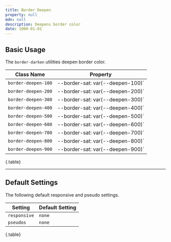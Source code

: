 ```yaml
---
title: Border Deepen
property: null
mdn: null
description: Deepens border color
date: 1000-01-01
---
```


## Basic Usage

The `border-darken` utilities deepen border color.

| Class Name          | Property                         |
| ------------------- | -------------------------------- |
| `border-deepen-100` | --border-sat: var(--deepen-100)` |
| `border-deepen-200` | --border-sat: var(--deepen-200)` |
| `border-deepen-300` | --border-sat: var(--deepen-300)` |
| `border-deepen-400` | --border-sat: var(--deepen-400)` |
| `border-deepen-500` | --border-sat: var(--deepen-500)` |
| `border-deepen-600` | --border-sat: var(--deepen-600)` |
| `border-deepen-700` | --border-sat: var(--deepen-700)` |
| `border-deepen-800` | --border-sat: var(--deepen-800)` |
| `border-deepen-900` | --border-sat: var(--deepen-900)` |

{.table}

---

## Default Settings

The following default responsive and pseudo settings.

| Setting      | Default Setting |
| ------------ | --------------- |
| `responsive` | `none`          |
| `pseudos`    | `none`          |

{.table}


